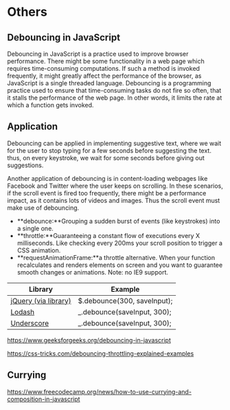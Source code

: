 # Others

## Debouncing in JavaScript

Debouncing in JavaScript is a practice used to improve browser performance. There might be some functionality in a web page which requires time-consuming computations. If such a method is invoked frequently, it might greatly affect the performance of the browser, as JavaScript is a single threaded language. Debouncing is a programming practice used to ensure that time-consuming tasks do not fire so often, that it stalls the performance of the web page. In other words, it limits the rate at which a function gets invoked.

## Application

Debouncing can be applied in implementing suggestive text, where we wait for the user to stop typing for a few seconds before suggesting the text. thus, on every keystroke, we wait for some seconds before giving out suggestions.

Another application of debouncing is in content-loading webpages like Facebook and Twitter where the user keeps on scrolling. In these scenarios, if the scroll event is fired too frequently, there might be a performance impact, as it contains lots of videos and images. Thus the scroll event must make use of debouncing.

- **debounce:**Grouping a sudden burst of events (like keystrokes) into a single one.
- **throttle:**Guaranteeing a constant flow of executions every X milliseconds. Like checking every 200ms your scroll position to trigger a CSS animation.
- **requestAnimationFrame:**a throttle alternative. When your function recalculates and renders elements on screen and you want to guarantee smooth changes or animations. Note: no IE9 support.

| **Library**                                                                           | **Example**                  |
|------------------------------|------------------------------------------|
| [jQuery (via library)](http://benalman.com/projects/jquery-throttle-debounce-plugin/) | $.debounce(300, saveInput); |
| [Lodash](https://lodash.com/docs/4.17.15#debounce)                                    | _.debounce(saveInput, 300); |
| [Underscore](https://underscorejs.org/#debounce)                                      | _.debounce(saveInput, 300); |

<https://www.geeksforgeeks.org/debouncing-in-javascript>

<https://css-tricks.com/debouncing-throttling-explained-examples>

## Currying

<https://www.freecodecamp.org/news/how-to-use-currying-and-composition-in-javascript>
